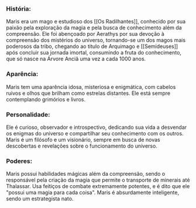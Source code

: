 ### História:

Maris era um mago e estudioso dos [[Os Radilhantes]], conhecido por sua paixão pela exploração da magia e pela busca de conhecimento além da compreensão. Ele foi abençoado por Aerathys por sua devoção à compreensão dos mistérios do universo, tornando-se um dos magos mais poderosos da tribo, chegando ao titulo de Arquimago e [[Semideuses]] após concluir sua jornada imortal, consumindo a fruta do conhecimento, que só nasce na Árvore Anciã uma vez a cada 1000 anos.
### Aparência: 

Maris tem uma aparência idosa, misteriosa e enigmática, com cabelos ruivos e olhos que brilham como estrelas distantes. Ele está sempre contemplando grimórios e livros.
### Personalidade: 

Ele é curioso, observador e introspectivo, dedicando sua vida a desvendar os enigmas do universo e compartilhar seu conhecimento com os outros. Maris é um filósofo e um visionário, sempre em busca de novas descobertas e revelações sobre o funcionamento do universo.
### Poderes: 

Maris possui habilidades mágicas além da compreensão, sendo o responsável pela criação da magia que permite o transporte de minerais até Thalassar. Usa feitiços de combate extremamente potentes, e é dito que ele "possui uma magia para cada coisa". Maris é absurdamente inteligente, sendo um estrategista nato.

